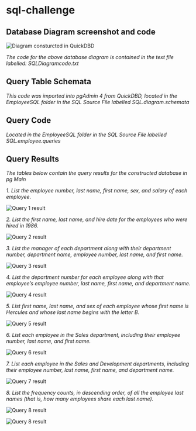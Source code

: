 # sql-challenge



## Database Diagram screenshot and code

![Diagram consturcted in QuickDBD](EmployeeSQL/DatabaseDiagram.png)

*The code for the above database diagram is contained in the text file labelled: SQLDiagramcode.txt*

## Query Table Schemata

*This code was imported into pgAdmin 4 from QuickDBD, located in the EmployeeSQL folder in the SQL Source File labelled SQL.diagram.schemata*

## Query Code
*Located in the EmployeeSQL folder in the SQL Source File labelled SQL.employee.queries*

## Query Results
*The tables below contain the query results for the constructed database in pg Main*



*1. List the employee number, last name, first name, sex, and salary of each employee.*

![Query 1 result](EmployeeSQL/resultsscreenshot/query1.png)



*2. List the first name, last name, and hire date for the employees who were hired in 1986.*

![Query 2 result](EmployeeSQL/resultsscreenshot/query2.png)



*3. List the manager of each department along with their department number, department name, employee number, last name, and first name.*

![Query 3 result](EmployeeSQL/resultsscreenshot/query3.png)



*4. List the department number for each employee along with that employee’s employee number, last name, first name, and department name.*

![Query 4 result](EmployeeSQL/resultsscreenshot/query4.png)



*5. List first name, last name, and sex of each employee whose first name is Hercules and whose last name begins with the letter B.*

![Query 5 result](EmployeeSQL/resultsscreenshot/query5.png)



*6. List each employee in the Sales department, including their employee number, last name, and first name.*

![Query 6 result](EmployeeSQL/resultsscreenshot/query6.png)



*7. List each employee in the Sales and Development departments, including their employee number, last name, first name, and department name.*

![Query 7 result](EmployeeSQL/resultsscreenshot/query7.png)



*8. List the frequency counts, in descending order, of all the employee last names (that is, how many employees share each last name).*

![Query 8 result](EmployeeSQL/resultsscreenshot/query8.1.png)

![Query 8 result](EmployeeSQL/resultsscreenshot/query8.2.png)






